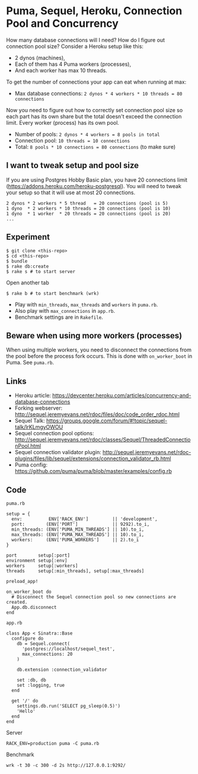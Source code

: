 # Puma, Sequel, Heroku, Connection Pool and Concurrency

How many database connections will I need?
How do I figure out connection pool size?
Consider a Heroku setup like this:

* 2 dynos (machines),
* Each of them has 4 Puma workers (processes),
* And each worker has max 10 threads.

To get the number of connections your app can eat when running at max:

* Max database connections: `2 dynos * 4 workers * 10 threads = 80 connections`

Now you need to figure out how to correctly set connection pool size so
each part has its own share but the total doesn't exceed the connection limit.
Every worker (process) has its own pool.

* Number of pools: `2 dynos * 4 workers = 8 pools in total`
* Connection pool: `10 threads = 10 connections`
* Total:           `8 pools * 10 connections = 80 connections` (to make sure)

## I want to tweak setup and pool size

If you are using Postgres Hobby Basic plan, you have 20 connections limit (https://addons.heroku.com/heroku-postgresql).
You will need to tweak your setup so that it will use at most 20 connections.

    2 dynos * 2 workers * 5 thread   = 20 connections (pool is 5)
    1 dyno  * 2 workers * 10 threads = 20 connections (pool is 10)
    1 dyno  * 1 worker  * 20 threads = 20 connections (pool is 20)
    ...

## Experiment

    $ git clone <this-repo>
    $ cd <this-repo>
    $ bundle
    $ rake db:create
    $ rake s # to start server

Open another tab

    $ rake b # to start benchmark (wrk)

* Play with `min_threads`, `max_threads` and `workers` in `puma.rb`.
* Also play with `max_connections` in `app.rb`.
* Benchmark settings are in `Rakefile`.

## Beware when using more workers (processes)

When using multiple workers, you need to disconnect the connections from the pool
before the process fork occurs. This is done with `on_worker_boot` in Puma.
See `puma.rb`.

## Links

* Heroku article: https://devcenter.heroku.com/articles/concurrency-and-database-connections
* Forking webserver: http://sequel.jeremyevans.net/rdoc/files/doc/code_order_rdoc.html
* Sequel Talk: https://groups.google.com/forum/#!topic/sequel-talk/lrKLmgyOWOU
* Sequel connection pool options: http://sequel.jeremyevans.net/rdoc/classes/Sequel/ThreadedConnectionPool.html
* Sequel connection validator plugin: http://sequel.jeremyevans.net/rdoc-plugins/files/lib/sequel/extensions/connection_validator_rb.html
* Puma config: https://github.com/puma/puma/blob/master/examples/config.rb

## Code

`puma.rb`

    setup = {
      env:          ENV['RACK_ENV']         || 'development',
      port:        (ENV['PORT']             || 9292).to_i,
      min_threads: (ENV['PUMA_MIN_THREADS'] || 10).to_i,
      max_threads: (ENV['PUMA_MAX_THREADS'] || 10).to_i,
      workers:     (ENV['PUMA_WORKERS']     || 2).to_i
    }

    port        setup[:port]
    environment setup[:env]
    workers     setup[:workers]
    threads     setup[:min_threads], setup[:max_threads]

    preload_app!

    on_worker_boot do
      # Disconnect the Sequel connection pool so new connections are created.
      App.db.disconnect
    end

`app.rb`

    class App < Sinatra::Base
      configure do
        db = Sequel.connect(
          'postgres://localhost/sequel_test',
          max_connections: 20
        )

        db.extension :connection_validator

        set :db, db
        set :logging, true
      end

      get '/' do
        settings.db.run('SELECT pg_sleep(0.5)')
        'Hello'
      end
    end

Server

    RACK_ENV=production puma -C puma.rb

Benchmark

    wrk -t 30 -c 300 -d 2s http://127.0.0.1:9292/
